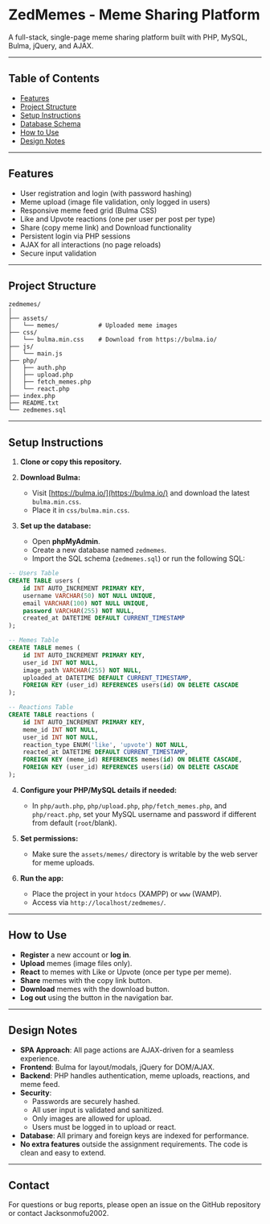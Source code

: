 # ZedMemes - Meme Sharing Platform

A full-stack, single-page meme sharing platform built with PHP, MySQL, Bulma, jQuery, and AJAX.

---

## Table of Contents
- [Features](#features)
- [Project Structure](#project-structure)
- [Setup Instructions](#setup-instructions)
- [Database Schema](#database-schema)
- [How to Use](#how-to-use)
- [Design Notes](#design-notes)

---

## Features

- User registration and login (with password hashing)
- Meme upload (image file validation, only logged in users)
- Responsive meme feed grid (Bulma CSS)
- Like and Upvote reactions (one per user per post per type)
- Share (copy meme link) and Download functionality
- Persistent login via PHP sessions
- AJAX for all interactions (no page reloads)
- Secure input validation

---

## Project Structure

```
zedmemes/
│
├── assets/
│   └── memes/           # Uploaded meme images
├── css/
│   └── bulma.min.css    # Download from https://bulma.io/
├── js/
│   └── main.js
├── php/
│   ├── auth.php
│   ├── upload.php
│   ├── fetch_memes.php
│   └── react.php
├── index.php
├── README.txt
└── zedmemes.sql
```

---

## Setup Instructions

1. **Clone or copy this repository.**

2. **Download Bulma:**
   - Visit [https://bulma.io/](https://bulma.io/) and download the latest `bulma.min.css`.
   - Place it in `css/bulma.min.css`.

3. **Set up the database:**
   - Open **phpMyAdmin**.
   - Create a new database named `zedmemes`.
   - Import the SQL schema (`zedmemes.sql`) or run the following SQL:

```sql
-- Users Table
CREATE TABLE users (
    id INT AUTO_INCREMENT PRIMARY KEY,
    username VARCHAR(50) NOT NULL UNIQUE,
    email VARCHAR(100) NOT NULL UNIQUE,
    password VARCHAR(255) NOT NULL,
    created_at DATETIME DEFAULT CURRENT_TIMESTAMP
);

-- Memes Table
CREATE TABLE memes (
    id INT AUTO_INCREMENT PRIMARY KEY,
    user_id INT NOT NULL,
    image_path VARCHAR(255) NOT NULL,
    uploaded_at DATETIME DEFAULT CURRENT_TIMESTAMP,
    FOREIGN KEY (user_id) REFERENCES users(id) ON DELETE CASCADE
);

-- Reactions Table
CREATE TABLE reactions (
    id INT AUTO_INCREMENT PRIMARY KEY,
    meme_id INT NOT NULL,
    user_id INT NOT NULL,
    reaction_type ENUM('like', 'upvote') NOT NULL,
    reacted_at DATETIME DEFAULT CURRENT_TIMESTAMP,
    FOREIGN KEY (meme_id) REFERENCES memes(id) ON DELETE CASCADE,
    FOREIGN KEY (user_id) REFERENCES users(id) ON DELETE CASCADE
);
```

4. **Configure your PHP/MySQL details if needed:**
   - In `php/auth.php`, `php/upload.php`, `php/fetch_memes.php`, and `php/react.php`, set your MySQL username and password if different from default (`root`/blank).

5. **Set permissions:**
   - Make sure the `assets/memes/` directory is writable by the web server for meme uploads.

6. **Run the app:**
   - Place the project in your `htdocs` (XAMPP) or `www` (WAMP).
   - Access via `http://localhost/zedmemes/`.

---

## How to Use

- **Register** a new account or **log in**.
- **Upload** memes (image files only).
- **React** to memes with Like or Upvote (once per type per meme).
- **Share** memes with the copy link button.
- **Download** memes with the download button.
- **Log out** using the button in the navigation bar.

---

## Design Notes

- **SPA Approach**: All page actions are AJAX-driven for a seamless experience.
- **Frontend**: Bulma for layout/modals, jQuery for DOM/AJAX.
- **Backend**: PHP handles authentication, meme uploads, reactions, and meme feed.
- **Security**:
  - Passwords are securely hashed.
  - All user input is validated and sanitized.
  - Only images are allowed for upload.
  - Users must be logged in to upload or react.
- **Database**: All primary and foreign keys are indexed for performance.
- **No extra features** outside the assignment requirements. The code is clean and easy to extend.

---

## Contact

For questions or bug reports, please open an issue on the GitHub repository or contact Jacksonmofu2002.

